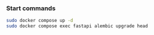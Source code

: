 ### Start commands

```bash
sudo docker compose up -d
sudo docker compose exec fastapi alembic upgrade head
```
